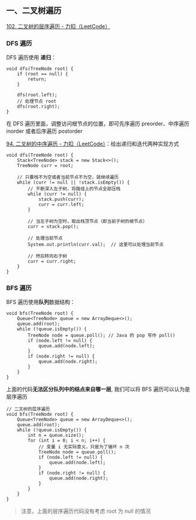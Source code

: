 ## 一、二叉树遍历

[102. 二叉树的层序遍历 - 力扣（LeetCode）](https://leetcode.cn/problems/binary-tree-level-order-traversal/solutions/244853/bfs-de-shi-yong-chang-jing-zong-jie-ceng-xu-bian-l/)

### DFS 遍历

DFS 遍历使用 **递归**：

```
void dfs(TreeNode root) {
    if (root == null) {
        return;
    }
    
    dfs(root.left);
    // 处理节点 root
    dfs(root.right);
}
```

在 DFS 遍历里面，调整访问根节点的位置，即可先序遍历 preorder、中序遍历inorder 或者后序遍历 postorder

[94. 二叉树的中序遍历 - 力扣（LeetCode）](https://leetcode.cn/problems/binary-tree-inorder-traversal/?envType=daily-question&envId=2024-05-03)：给出递归和迭代两种实现方式



```
void dfs(TreeNode root) {
    Stack<TreeNode> stack = new Stack<>();
    TreeNode curr = root;

    // 只要栈不为空或者当前节点不为空，就继续遍历
    while (curr != null || !stack.isEmpty()) {
        // 不断深入左子树，将路径上的节点全部压栈
        while (curr != null) {
            stack.push(curr);
            curr = curr.left;
        }

        // 当左子树为空时，取出栈顶节点（即当前子树的根节点）
        curr = stack.pop();

        // 处理当前节点
        System.out.println(curr.val);  // 这里可以处理当前节点

        // 然后转向右子树
        curr = curr.right;
    }
}
```







### BFS 遍历

BFS 遍历使用**队列**数据结构：

```
void bfs(TreeNode root) {
    Queue<TreeNode> queue = new ArrayDeque<>();
    queue.add(root);
    while (!queue.isEmpty()) {
        TreeNode node = queue.poll(); // Java 的 pop 写作 poll()
        if (node.left != null) {
            queue.add(node.left);
        }
        if (node.right != null) {
            queue.add(node.right);
        }
    }
}
```

上面的代码**无法区分队列中的结点来自哪一层**, 我们可以将 BFS 遍历可以认为是层序遍历

```
// 二叉树的层序遍历
void bfs(TreeNode root) {
    Queue<TreeNode> queue = new ArrayDeque<>();
    queue.add(root);
    while (!queue.isEmpty()) {
        int n = queue.size();
        for (int i = 0; i < n; i++) { 
            // 变量 i 无实际意义，只是为了循环 n 次
            TreeNode node = queue.poll();
            if (node.left != null) {
                queue.add(node.left);
            }
            if (node.right != null) {
                queue.add(node.right);
            }
        }
    }
}
```



> 注意，上面的层序遍历代码没有考虑 root 为 null 的情况



